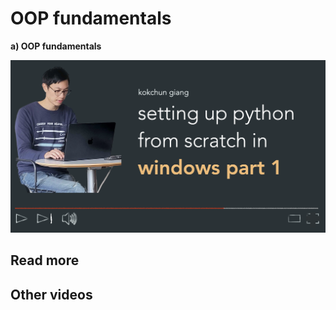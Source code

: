# OOP fundamentals

**a) OOP fundamentals**

<a href="https://youtu.be/RC6ooyXw6RE" target="_blank">
  <img src="https://github.com/kokchun/assets/blob/main/python_videos/setup_part1.png?raw=true" alt="python setup part 1" width="600">
</a>




## Read more


## Other videos
